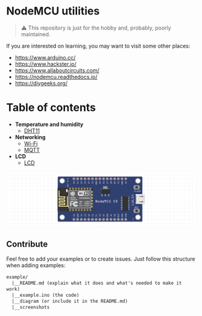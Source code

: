 # NodeMCU utilities

> :warning: This repository is just for the hobby and, probably, poorly maintained. 

If you are interested on learning, you may want to visit some other places:

- https://www.arduino.cc/
- https://www.hackster.io/
- https://www.allaboutcircuits.com/
- https://nodemcu.readthedocs.io/
- https://diygeeks.org/

# Table of contents

- **Temperature and humidity**
    - [DHT11](DHT11/)
- **Networking**
    - [Wi-Fi](WIFI/)
    - [MQTT](MQTT/)
- **LCD**
    - [LCD](LCD/)

![nodemcu](./nodemcu.png)

## Contribute

Feel free to add your examples or to create issues. Just follow this structure when adding examples:

```
example/
  |__README.md (explain what it does and what's needed to make it work)
  |__example.ino (the code)
  |__diagram (or include it in the README.md)
  |__screenshots
```
